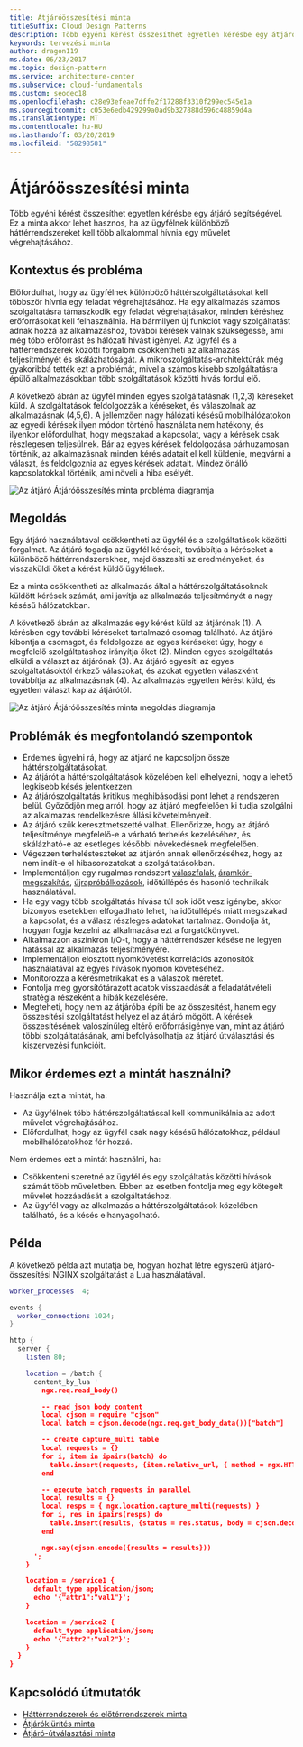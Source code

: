 ```yaml
---
title: Átjáróösszesítési minta
titleSuffix: Cloud Design Patterns
description: Több egyéni kérést összesíthet egyetlen kérésbe egy átjáró segítségével.
keywords: tervezési minta
author: dragon119
ms.date: 06/23/2017
ms.topic: design-pattern
ms.service: architecture-center
ms.subservice: cloud-fundamentals
ms.custom: seodec18
ms.openlocfilehash: c28e93efeae7dffe2f17288f3310f299ec545e1a
ms.sourcegitcommit: c053e6edb429299a0ad9b327888d596c48859d4a
ms.translationtype: MT
ms.contentlocale: hu-HU
ms.lasthandoff: 03/20/2019
ms.locfileid: "58298581"
---
```

# <a name="gateway-aggregation-pattern"></a>Átjáróösszesítési minta

Több egyéni kérést összesíthet egyetlen kérésbe egy átjáró segítségével. Ez a minta akkor lehet hasznos, ha az ügyfélnek különböző háttérrendszereket kell több alkalommal hívnia egy művelet végrehajtásához.

## <a name="context-and-problem"></a>Kontextus és probléma

Előfordulhat, hogy az ügyfélnek különböző háttérszolgáltatásokat kell többször hívnia egy feladat végrehajtásához. Ha egy alkalmazás számos szolgáltatásra támaszkodik egy feladat végrehajtásakor, minden kéréshez erőforrásokat kell felhasználnia. Ha bármilyen új funkciót vagy szolgáltatást adnak hozzá az alkalmazáshoz, további kérések válnak szükségessé, ami még több erőforrást és hálózati hívást igényel. Az ügyfél és a háttérrendszerek közötti forgalom csökkentheti az alkalmazás teljesítményét és skálázhatóságát.  A mikroszolgáltatás-architektúrák még gyakoribbá tették ezt a problémát, mivel a számos kisebb szolgáltatásra épülő alkalmazásokban több szolgáltatások közötti hívás fordul elő.

A következő ábrán az ügyfél minden egyes szolgáltatásnak (1,2,3) kéréseket küld. A szolgáltatások feldolgozzák a kéréseket, és válaszolnak az alkalmazásnak (4,5,6). A jellemzően nagy hálózati késésű mobilhálózatokon az egyedi kérések ilyen módon történő használata nem hatékony, és ilyenkor előfordulhat, hogy megszakad a kapcsolat, vagy a kérések csak részlegesen teljesülnek. Bár az egyes kérések feldolgozása párhuzamosan történik, az alkalmazásnak minden kérés adatait el kell küldenie, megvárni a választ, és feldolgoznia az egyes kérések adatait. Mindez önálló kapcsolatokkal történik, ami növeli a hiba esélyét.

![Az átjáró Átjáróösszesítés minta probléma diagramja](./_images/gateway-aggregation-problem.png)

## <a name="solution"></a>Megoldás

Egy átjáró használatával csökkentheti az ügyfél és a szolgáltatások közötti forgalmat. Az átjáró fogadja az ügyfél kéréseit, továbbítja a kéréseket a különböző háttérrendszerekhez, majd összesíti az eredményeket, és visszaküldi őket a kérést küldő ügyfélnek.

Ez a minta csökkentheti az alkalmazás által a háttérszolgáltatásoknak küldött kérések számát, ami javítja az alkalmazás teljesítményét a nagy késésű hálózatokban.

A következő ábrán az alkalmazás egy kérést küld az átjárónak (1). A kérésben egy további kéréseket tartalmazó csomag található. Az átjáró kibontja a csomagot, és feldolgozza az egyes kéréseket úgy, hogy a megfelelő szolgáltatáshoz irányítja őket (2). Minden egyes szolgáltatás elküldi a választ az átjárónak (3). Az átjáró egyesíti az egyes szolgáltatásoktól érkező válaszokat, és azokat egyetlen válaszként továbbítja az alkalmazásnak (4). Az alkalmazás egyetlen kérést küld, és egyetlen választ kap az átjárótól.

![Az átjáró Átjáróösszesítés minta megoldás diagramja](./_images/gateway-aggregation.png)

## <a name="issues-and-considerations"></a>Problémák és megfontolandó szempontok

- Érdemes ügyelni rá, hogy az átjáró ne kapcsoljon össze háttérszolgáltatásokat.
- Az átjárót a háttérszolgáltatások közelében kell elhelyezni, hogy a lehető legkisebb késés jelentkezzen.
- Az átjárószolgáltatás kritikus meghibásodási pont lehet a rendszeren belül. Győződjön meg arról, hogy az átjáró megfelelően ki tudja szolgálni az alkalmazás rendelkezésre állási követelményeit.
- Az átjáró szűk keresztmetszetté válhat. Ellenőrizze, hogy az átjáró teljesítménye megfelelő-e a várható terhelés kezeléséhez, és skálázható-e az esetleges későbbi növekedésnek megfelelően.
- Végezzen terhelésteszteket az átjárón annak ellenőrzéséhez, hogy az nem indít-e el hibasorozatokat a szolgáltatásokban.
- Implementáljon egy rugalmas rendszert [válaszfalak][bulkhead], [áramkör-megszakítás][circuit-breaker], [újrapróbálkozások][retry], időtúllépés és hasonló technikák használatával.
- Ha egy vagy több szolgáltatás hívása túl sok időt vesz igénybe, akkor bizonyos esetekben elfogadható lehet, ha időtúllépés miatt megszakad a kapcsolat, és a válasz részleges adatokat tartalmaz. Gondolja át, hogyan fogja kezelni az alkalmazása ezt a forgatókönyvet.
- Alkalmazzon aszinkron I/O-t, hogy a háttérrendszer késése ne legyen hatással az alkalmazás teljesítményére.
- Implementáljon elosztott nyomkövetést korrelációs azonosítók használatával az egyes hívások nyomon követéséhez.
- Monitorozza a kérésmetrikákat és a válaszok méretét.
- Fontolja meg gyorsítótárazott adatok visszaadását a feladatátvételi stratégia részeként a hibák kezelésére.
- Megteheti, hogy nem az átjáróba építi be az összesítést, hanem egy összesítési szolgáltatást helyez el az átjáró mögött. A kérések összesítésének valószínűleg eltérő erőforrásigénye van, mint az átjáró többi szolgáltatásának, ami befolyásolhatja az átjáró útválasztási és kiszervezési funkcióit.

## <a name="when-to-use-this-pattern"></a>Mikor érdemes ezt a mintát használni?

Használja ezt a mintát, ha:

- Az ügyfélnek több háttérszolgáltatással kell kommunikálnia az adott művelet végrehajtásához.
- Előfordulhat, hogy az ügyfél csak nagy késésű hálózatokhoz, például mobilhálózatokhoz fér hozzá.

Nem érdemes ezt a mintát használni, ha:

- Csökkenteni szeretné az ügyfél és egy szolgáltatás közötti hívások számát több műveletben. Ebben az esetben fontolja meg egy kötegelt művelet hozzáadását a szolgáltatáshoz.
- Az ügyfél vagy az alkalmazás a háttérszolgáltatások közelében található, és a késés elhanyagolható.

## <a name="example"></a>Példa

A következő példa azt mutatja be, hogyan hozhat létre egyszerű átjáró-összesítési NGINX szolgáltatást a Lua használatával.

```lua
worker_processes  4;

events {
  worker_connections 1024;
}

http {
  server {
    listen 80;

    location = /batch {
      content_by_lua '
        ngx.req.read_body()

        -- read json body content
        local cjson = require "cjson"
        local batch = cjson.decode(ngx.req.get_body_data())["batch"]

        -- create capture_multi table
        local requests = {}
        for i, item in ipairs(batch) do
          table.insert(requests, {item.relative_url, { method = ngx.HTTP_GET}})
        end

        -- execute batch requests in parallel
        local results = {}
        local resps = { ngx.location.capture_multi(requests) }
        for i, res in ipairs(resps) do
          table.insert(results, {status = res.status, body = cjson.decode(res.body), header = res.header})
        end

        ngx.say(cjson.encode({results = results}))
      ';
    }

    location = /service1 {
      default_type application/json;
      echo '{"attr1":"val1"}';
    }

    location = /service2 {
      default_type application/json;
      echo '{"attr2":"val2"}';
    }
  }
}
```

## <a name="related-guidance"></a>Kapcsolódó útmutatók

- [Háttérrendszerek és előtérrendszerek minta](./backends-for-frontends.md)
- [Átjárókiürítés minta](./gateway-offloading.md)
- [Átjáró-útválasztási minta](./gateway-routing.md)

[bulkhead]: ./bulkhead.md
[circuit-breaker]: ./circuit-breaker.md
[retry]: ./retry.md